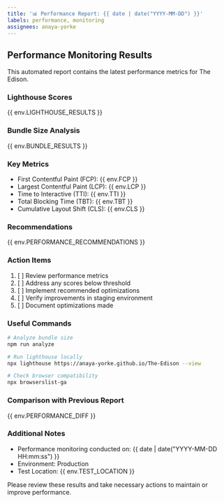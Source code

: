 ```yaml
---
title: '📊 Performance Report: {{ date | date("YYYY-MM-DD") }}'
labels: performance, monitoring
assignees: anaya-yorke
---
```


## Performance Monitoring Results

This automated report contains the latest performance metrics for The Edison.

### Lighthouse Scores

{{ env.LIGHTHOUSE_RESULTS }}

### Bundle Size Analysis

{{ env.BUNDLE_RESULTS }}

### Key Metrics

- First Contentful Paint (FCP): {{ env.FCP }}
- Largest Contentful Paint (LCP): {{ env.LCP }}
- Time to Interactive (TTI): {{ env.TTI }}
- Total Blocking Time (TBT): {{ env.TBT }}
- Cumulative Layout Shift (CLS): {{ env.CLS }}

### Recommendations

{{ env.PERFORMANCE_RECOMMENDATIONS }}

### Action Items

1. [ ] Review performance metrics
2. [ ] Address any scores below threshold
3. [ ] Implement recommended optimizations
4. [ ] Verify improvements in staging environment
5. [ ] Document optimizations made

### Useful Commands

```bash
# Analyze bundle size
npm run analyze

# Run lighthouse locally
npx lighthouse https://anaya-yorke.github.io/The-Edison --view

# Check browser compatibility
npx browserslist-ga
```

### Comparison with Previous Report

{{ env.PERFORMANCE_DIFF }}

### Additional Notes

- Performance monitoring conducted on: {{ date | date("YYYY-MM-DD HH:mm:ss") }}
- Environment: Production
- Test Location: {{ env.TEST_LOCATION }}

Please review these results and take necessary actions to maintain or improve performance. 